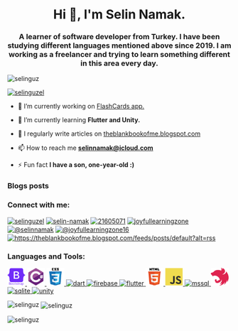 <h1 align="center">Hi 👋, I'm Selin Namak.</h1>
<h3 align="center">A learner of software developer from Turkey. I have been studying different languages mentioned above since 2019. I am working as a freelancer and trying to learn something different in this area every day.</h3>

<p align="left"> <img src="https://komarev.com/ghpvc/?username=selinguz&label=Profile%20views&color=0e75b6&style=flat" alt="selinguz" /> </p>

<p align="left"> <a href="https://twitter.com/selinguzel" target="blank"><img src="https://img.shields.io/twitter/follow/selinguzel?logo=twitter&style=for-the-badge" alt="selinguzel" /></a> </p>

- 🔭 I’m currently working on [FlashCards app.](https://play.google.com/store/apps/details?id=com.cemnamak.flash_cards)

- 🌱 I’m currently learning **Flutter and Unity.**

- 📝 I regularly write articles on [theblankbookofme.blogspot.com](theblankbookofme.blogspot.com)

- 📫 How to reach me **selinnamak@icloud.com**

- ⚡ Fun fact **I have a son, one-year-old :)**

### Blogs posts
<!-- BLOG-POST-LIST:START -->
<!-- BLOG-POST-LIST:END -->

<h3 align="left">Connect with me:</h3>
<p align="left">
<a href="https://twitter.com/selinguzel" target="blank"><img align="center" src="https://raw.githubusercontent.com/rahuldkjain/github-profile-readme-generator/master/src/images/icons/Social/twitter.svg" alt="selinguzel" height="30" width="40" /></a>
<a href="https://linkedin.com/in/selin-namak" target="blank"><img align="center" src="https://raw.githubusercontent.com/rahuldkjain/github-profile-readme-generator/master/src/images/icons/Social/linked-in-alt.svg" alt="selin-namak" height="30" width="40" /></a>
<a href="https://stackoverflow.com/users/21605071" target="blank"><img align="center" src="https://raw.githubusercontent.com/rahuldkjain/github-profile-readme-generator/master/src/images/icons/Social/stack-overflow.svg" alt="21605071" height="30" width="40" /></a>
<a href="https://instagram.com/joyfullearningzone" target="blank"><img align="center" src="https://raw.githubusercontent.com/rahuldkjain/github-profile-readme-generator/master/src/images/icons/Social/instagram.svg" alt="joyfullearningzone" height="30" width="40" /></a>
<a href="https://medium.com/@selinnamak" target="blank"><img align="center" src="https://raw.githubusercontent.com/rahuldkjain/github-profile-readme-generator/master/src/images/icons/Social/medium.svg" alt="@selinnamak" height="30" width="40" /></a>
<a href="https://www.youtube.com/c/@joyfullearningzone16" target="blank"><img align="center" src="https://raw.githubusercontent.com/rahuldkjain/github-profile-readme-generator/master/src/images/icons/Social/youtube.svg" alt="@joyfullearningzone16" height="30" width="40" /></a>
<a href="/https://theblankbookofme.blogspot.com/feeds/posts/default?alt=rss" target="blank"><img align="center" src="https://raw.githubusercontent.com/rahuldkjain/github-profile-readme-generator/master/src/images/icons/Social/rss.svg" alt="https://theblankbookofme.blogspot.com/feeds/posts/default?alt=rss" height="30" width="40" /></a>
</p>

<h3 align="left">Languages and Tools:</h3>
<p align="left"> <a href="https://getbootstrap.com" target="_blank" rel="noreferrer"> <img src="https://raw.githubusercontent.com/devicons/devicon/master/icons/bootstrap/bootstrap-plain-wordmark.svg" alt="bootstrap" width="40" height="40"/> </a> <a href="https://www.w3schools.com/cs/" target="_blank" rel="noreferrer"> <img src="https://raw.githubusercontent.com/devicons/devicon/master/icons/csharp/csharp-original.svg" alt="csharp" width="40" height="40"/> </a> <a href="https://www.w3schools.com/css/" target="_blank" rel="noreferrer"> <img src="https://raw.githubusercontent.com/devicons/devicon/master/icons/css3/css3-original-wordmark.svg" alt="css3" width="40" height="40"/> </a> <a href="https://dart.dev" target="_blank" rel="noreferrer"> <img src="https://www.vectorlogo.zone/logos/dartlang/dartlang-icon.svg" alt="dart" width="40" height="40"/> </a> <a href="https://firebase.google.com/" target="_blank" rel="noreferrer"> <img src="https://www.vectorlogo.zone/logos/firebase/firebase-icon.svg" alt="firebase" width="40" height="40"/> </a> <a href="https://flutter.dev" target="_blank" rel="noreferrer"> <img src="https://www.vectorlogo.zone/logos/flutterio/flutterio-icon.svg" alt="flutter" width="40" height="40"/> </a> <a href="https://www.w3.org/html/" target="_blank" rel="noreferrer"> <img src="https://raw.githubusercontent.com/devicons/devicon/master/icons/html5/html5-original-wordmark.svg" alt="html5" width="40" height="40"/> </a> <a href="https://developer.mozilla.org/en-US/docs/Web/JavaScript" target="_blank" rel="noreferrer"> <img src="https://raw.githubusercontent.com/devicons/devicon/master/icons/javascript/javascript-original.svg" alt="javascript" width="40" height="40"/> </a> <a href="https://www.microsoft.com/en-us/sql-server" target="_blank" rel="noreferrer"> <img src="https://www.svgrepo.com/show/303229/microsoft-sql-server-logo.svg" alt="mssql" width="40" height="40"/> </a> <a href="https://nestjs.com/" target="_blank" rel="noreferrer"> <img src="https://raw.githubusercontent.com/devicons/devicon/master/icons/nestjs/nestjs-plain.svg" alt="nestjs" width="40" height="40"/> </a> <a href="https://www.sqlite.org/" target="_blank" rel="noreferrer"> <img src="https://www.vectorlogo.zone/logos/sqlite/sqlite-icon.svg" alt="sqlite" width="40" height="40"/> </a> <a href="https://unity.com/" target="_blank" rel="noreferrer"> <img src="https://www.vectorlogo.zone/logos/unity3d/unity3d-icon.svg" alt="unity" width="40" height="40"/> </a> </p>

<p><img align="left" src="https://github-readme-stats.vercel.app/api/top-langs?username=selinguz&show_icons=true&locale=en&layout=compact" alt="selinguz" /></p>

<p>&nbsp;<img align="center" src="https://github-readme-stats.vercel.app/api?username=selinguz&show_icons=true&locale=en" alt="selinguz" /></p>

<p><img align="center" src="https://github-readme-streak-stats.herokuapp.com/?user=selinguz&" alt="selinguz" /></p>
